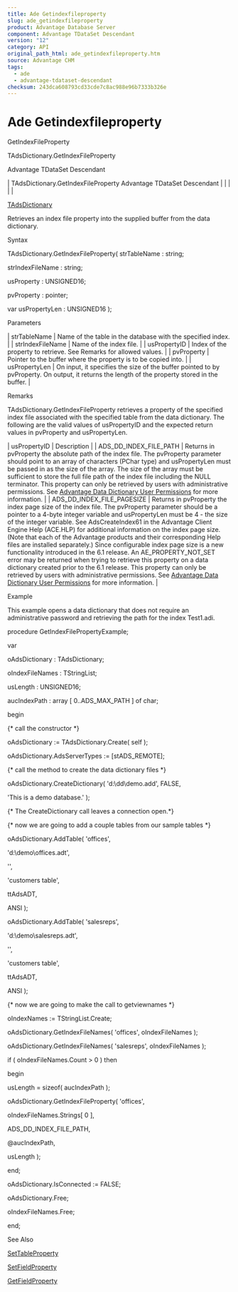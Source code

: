 ```yaml
---
title: Ade Getindexfileproperty
slug: ade_getindexfileproperty
product: Advantage Database Server
component: Advantage TDataSet Descendant
version: "12"
category: API
original_path_html: ade_getindexfileproperty.htm
source: Advantage CHM
tags:
  - ade
  - advantage-tdataset-descendant
checksum: 243dca608793cd33cde7c8ac988e96b7333b326e
---
```


# Ade Getindexfileproperty

GetIndexFileProperty

TAdsDictionary.GetIndexFileProperty

Advantage TDataSet Descendant

| TAdsDictionary.GetIndexFileProperty  Advantage TDataSet Descendant |  |  |  |  |

[TAdsDictionary](ade_tadsdictionary.md)

Retrieves an index file property into the supplied buffer from the data dictionary.

Syntax

TAdsDictionary.GetIndexFileProperty( strTableName : string;

strIndexFileName : string;

usProperty : UNSIGNED16;

pvProperty : pointer;

var usPropertyLen : UNSIGNED16 );

Parameters

| strTableName | Name of the table in the database with the specified index. |
| strIndexFileName | Name of the index file. |
| usPropertyID | Index of the property to retrieve. See Remarks for allowed values. |
| pvProperty | Pointer to the buffer where the property is to be copied into. |
| usPropertyLen | On input, it specifies the size of the buffer pointed to by pvProperty. On output, it returns the length of the property stored in the buffer. |

Remarks

TAdsDictionary.GetIndexFileProperty retrieves a property of the specified index file associated with the specified table from the data dictionary. The following are the valid values of usPropertyID and the expected return values in pvProperty and usPropertyLen.

| usPropertyID | Description |
| ADS\_DD\_INDEX\_FILE\_PATH | Returns in pvProperty the absolute path of the index file. The pvProperty parameter should point to an array of characters (PChar type) and usPropertyLen must be passed in as the size of the array. The size of the array must be sufficient to store the full file path of the index file including the NULL terminator. This property can only be retrieved by users with administrative permissions. See [Advantage Data Dictionary User Permissions](master_advantage_data_dictionary_user_permissions.md) for more information. |
| ADS\_DD\_INDEX\_FILE\_PAGESIZE | Returns in pvProperty the index page size of the index file. The pvProperty parameter should be a pointer to a 4-byte integer variable and usPropertyLen must be 4 - the size of the integer variable. See AdsCreateIndex61 in the Advantage Client Engine Help (ACE.HLP) for additional information on the index page size. (Note that each of the Advantage products and their corresponding Help files are installed separately.) Since configurable index page size is a new functionality introduced in the 6.1 release. An AE\_PROPERTY\_NOT\_SET error may be returned when trying to retrieve this property on a data dictionary created prior to the 6.1 release. This property can only be retrieved by users with administrative permissions. See [Advantage Data Dictionary User Permissions](master_advantage_data_dictionary_user_permissions.md) for more information. |

Example

This example opens a data dictionary that does not require an administrative password and retrieving the path for the index Test1.adi.

procedure GetIndexFilePropertyExample;

var

oAdsDictionary : TAdsDictionary;

oIndexFileNames : TStringList;

usLength : UNSIGNED16;

aucIndexPath : array [ 0..ADS\_MAX\_PATH ] of char;

begin

{\* call the constructor \*}

oAdsDictionary := TAdsDictionary.Create( self );

oAdsDictionary.AdsServerTypes := [stADS\_REMOTE];

{\* call the method to create the data dictionary files \*}

oAdsDictionary.CreateDictionary( 'd:\dd\demo.add', FALSE,

'This is a demo database.' );

{\* The CreateDictionary call leaves a connection open.\*}

{\* now we are going to add a couple tables from our sample tables \*}

oAdsDictionary.AddTable( 'offices',

'd:\demo\offices.adt',

'',

'customers table',

ttAdsADT,

ANSI );

oAdsDictionary.AddTable( 'salesreps',

'd:\demo\salesreps.adt',

'',

'customers table',

ttAdsADT,

ANSI );

{\* now we are going to make the call to getviewnames \*}

oIndexNames := TStringList.Create;

oAdsDictionary.GetIndexFileNames( 'offices', oIndexFileNames );

oAdsDictionary.GetIndexFileNames( 'salesreps', oIndexFileNames );

if ( oIndexFileNames.Count > 0 ) then

begin

usLength = sizeof( aucIndexPath );

oAdsDictionary.GetIndexFileProperty( 'offices',

oIndexFileNames.Strings[ 0 ],

ADS\_DD\_INDEX\_FILE\_PATH,

@aucIndexPath,

usLength );

end;

oAdsDictionary.IsConnected := FALSE;

oAdsDictionary.Free;

oIndexFileNames.Free;

end;

See Also

[SetTableProperty](ade_settableproperty.md)

[SetFieldProperty](ade_setfieldproperty.md)

[GetFieldProperty](ade_getfieldproperty.md)
